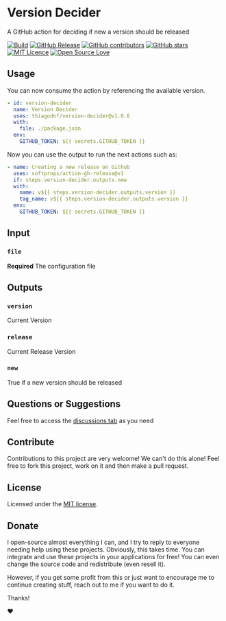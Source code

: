 # Version Decider

A GitHub action for deciding if new a version should be released

[![Build](https://github.com/thiagodnf/version-decider/actions/workflows/build.yml/badge.svg)](https://github.com/thiagodnf/version-decider/actions/workflows/build.yml)
[![GitHub Release](https://img.shields.io/github/release/thiagodnf/version-decider.svg)](https://github.com/thiagodnf/version-decider/releases/latest)
[![GitHub contributors](https://img.shields.io/github/contributors/thiagodnf/version-decider.svg)](https://github.com/thiagodnf/version-decider/graphs/contributors)
[![GitHub stars](https://img.shields.io/github/stars/thiagodnf/version-decider.svg)](https://github.com/thiagodnf/version-decider)
[![MIT Licence](https://badges.frapsoft.com/os/mit/mit.svg?v=103)](https://opensource.org/licenses/mit-license.php)
[![Open Source Love](https://badges.frapsoft.com/os/v1/open-source.svg?v=103)](https://github.com/ellerbrock/open-source-badges/)

## Usage

You can now consume the action by referencing the available version.

```yaml
- id: version-decider
  name: Version Decider
  uses: thiagodnf/version-decider@v1.0.6
  with:
    file: ./package.json
  env:
    GITHUB_TOKEN: ${{ secrets.GITHUB_TOKEN }}
```

Now you can use the output to run the next actions such as:

```yaml
- name: Creating a new release on Github
  uses: softprops/action-gh-release@v1
  if: steps.version-decider.outputs.new
  with:
    name: v${{ steps.version-decider.outputs.version }}
    tag_name: v${{ steps.version-decider.outputs.version }}
  env:
    GITHUB_TOKEN: ${{ secrets.GITHUB_TOKEN }}
```

## Input

### `file`

**Required** The configuration file

## Outputs

### `version`
Current Version

### `release`
Current Release Version

### `new`
True if a new version should be released

## Questions or Suggestions

Feel free to access the <a href="../../discussions">discussions tab</a> as you need

## Contribute

Contributions to this project are very welcome! We can't do this alone! Feel free to fork this project, work on it and then make a pull request.

## License

Licensed under the [MIT license](LICENSE).

## Donate

I open-source almost everything I can, and I try to reply to everyone needing help using these projects. Obviously, this takes time. You can integrate and use these projects in your applications for free! You can even change the source code and redistribute (even resell it).

However, if you get some profit from this or just want to encourage me to continue creating stuff, reach out to me if you want to do it.

Thanks!

❤️

